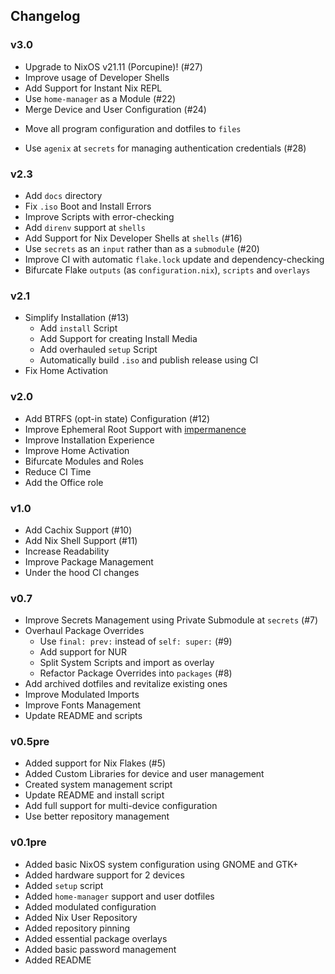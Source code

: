 ## Changelog
### v3.0
+ Upgrade to NixOS v21.11 (Porcupine)! (#27)
+ Improve usage of Developer Shells
+ Add Support for Instant Nix REPL
+ Use `home-manager` as a Module (#22)
+ Merge Device and User Configuration (#24)
* Move all program configuration and dotfiles to `files`
+ Use `agenix` at `secrets` for managing authentication credentials (#28)

### v2.3
+ Add `docs` directory
+ Fix `.iso` Boot and Install Errors
+ Improve Scripts with error-checking
+ Add `direnv` support at `shells`
+ Add Support for Nix Developer Shells at `shells` (#16)
+ Use `secrets` as an `input` rather than as a `submodule` (#20)
+ Improve CI with automatic `flake.lock` update and dependency-checking
+ Bifurcate Flake `outputs` (as `configuration.nix`), `scripts` and `overlays`

### v2.1
+ Simplify Installation (#13)
  * Add `install` Script
  * Add Support for creating Install Media
  * Add overhauled `setup` Script
  * Automatically build `.iso` and publish release using CI
+ Fix Home Activation

### v2.0
+ Add BTRFS (opt-in state) Configuration (#12)
+ Improve Ephemeral Root Support with [impermanence](https://github.com/nix-community/impermanence)
+ Improve Installation Experience
+ Improve Home Activation
+ Bifurcate Modules and Roles
+ Reduce CI Time
+ Add the Office role

### v1.0
+ Add Cachix Support (#10)
+ Add Nix Shell Support (#11)
+ Increase Readability
+ Improve Package Management
+ Under the hood CI changes

### v0.7
+ Improve Secrets Management using Private Submodule at `secrets` (#7)
+ Overhaul Package Overrides
  * Use `final: prev:` instead of `self: super:` (#9)
  * Add support for NUR
  * Split System Scripts and import as overlay
  * Refactor Package Overrides into `packages` (#8)
+ Add archived dotfiles and revitalize existing ones
+ Improve Modulated Imports
+ Improve Fonts Management
+ Update README and scripts

### v0.5pre
+ Added support for Nix Flakes (#5)
+ Added Custom Libraries for device and user management
+ Created system management script
+ Update README and install script
+ Add full support for multi-device configuration
+ Use better repository management

### v0.1pre
+ Added basic NixOS system configuration using GNOME and GTK+
+ Added hardware support for 2 devices
+ Added `setup` script
+ Added `home-manager` support and user dotfiles
+ Added modulated configuration
+ Added Nix User Repository
+ Added repository pinning
+ Added essential package overlays
+ Added basic password management
+ Added README